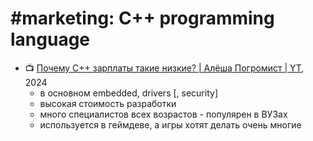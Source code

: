 
# #marketing: C++ programming language

- :tv: [Почему C++ зарплаты такие низкие? | Алёша Погромист | YT](https://www.youtube.com/watch?v=CTKRAMddKkE), 2024
	- в основном embedded, drivers \[, security\]
	- высокая стоимость разработки
	- много специалистов всех возрастов - популярен в ВУЗах
	- используется в геймдеве, а игры хотят делать очень многие